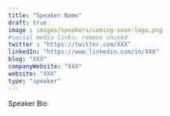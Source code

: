 ```yaml
---
title: "Speaker Name"
draft: true
image : images/speakers/coming-soon-logo.png
#social media links: remove unused
twitter : "https://twitter.com/XXX"
linkedIn: "https://www.linkedin.com/in/XXX"
blog: "XXX"
companyWebsite: "XXX"
website: "XXX"
type: "speaker"
---
```


Speaker Bio

